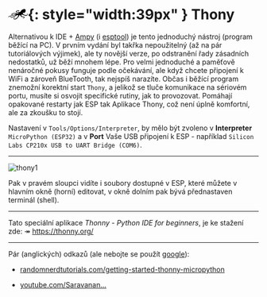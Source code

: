 # ![logo](img/logo_small.png){: style="width:39px" } Thony

Alternativou k IDE + [Ampy](https://docs.octopuslab.cz/ampy/) (i [esptool](https://github.com/espressif/esptool)) je tento jednoduchý nástroj (program běžící na PC). V prvním vydání byl takřka nepoužitelný (až na pár tutoriálových výjimek), ale ty novější verze, po odstranění řady zásadních nedostatků, už běží mnohem lépe. Pro velmi jednoduché a paměťově nenáročné pokusy funguje podle očekávání, ale když chcete připojení k WiFi a zároveň BlueTooth, tak nejspíš narazíte. Občas i běžící program znemožní korektní start `Thony`, a jelikož se tluče komunikace na sériovém portu, musíte si osvojit specifické rutiny, jak to provozovat. Pomáhají opakované restarty jak ESP tak Aplikace Thony, což není úplně komfortní, ale za zkoušku to stojí.


Nastavení v `Tools/Options/Interpreter`, by mělo být zvoleno v **Interpreter** `MicroPython (ESP32)`
a v **Port** Vaše USB připojení k ESP - například `Silicon Labs CP210x USB to UART Bridge (COM6)`.

---

![thony1](https://www.octopuslab.cz/wp-content/uploads/2020/10/thony1-1200x765.png)

Pak v pravém sloupci vidíte i soubory dostupné v ESP, které můžete v hlavním okně (horní) editovat, v okně dolním pak bývá přednastaven terminál (shell).

---

Tato speciální aplikace *Thonny - Python IDE for beginners*, je ke stažení zde: ↠ https://thonny.org/

---

Pár (anglických) odkazů (ale nebojte se použít [google](https://www.google.com/search?sxsrf=ALeKk024xpsufvjOrJskDFK_Od76pAVBvg%3A1602843167094&ei=H3KJX8OiBaSzgwe_7qaoAw&q=thony+esp32&oq=thony+esp32&gs_lcp=CgZwc3ktYWIQAzIHCAAQRxCwAzIHCAAQRxCwAzIHCAAQRxCwAzIHCAAQRxCwAzIHCAAQRxCwAzIHCAAQRxCwAzIHCAAQRxCwAzIHCAAQRxCwA1AAWABgokhoAXAAeACAAQCIAQCSAQCYAQCqAQdnd3Mtd2l6yAEIwAEB&sclient=psy-ab&ved=0ahUKEwiDruuM8LjsAhWk2eAKHT-3CTUQ4dUDCA0&uact=5)):

- [randomnerdtutorials.com/getting-started-thonny-micropython](https://randomnerdtutorials.com/getting-started-thonny-micropython-python-ide-esp32-esp8266/)

- [youtube.com/Saravanan...](https://www.youtube.com/watch?v=lvmNLuHj25o)




